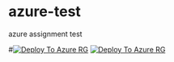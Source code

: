 # azure-test
azure assignment test



#[![Deploy To Azure RG](https://aka.ms/deploytoazurebutton)](https://portal.azure.com/#create/Microsoft.Template/uri/https%3A%2F%2Fraw.githubusercontent.com%2FGeitRavi%2Fazure-test%2Fmain%2Fsrc%2Frg%2Fmain-rg.json)
[![Deploy To Azure RG](https://aka.ms/deploytoazurebutton)](https://portal.azure.com/#create/Microsoft.Template/uri/https%3A%2F%2Fgithub.com%2FGeitRavi%2Fazure-test%2Freleases%2Ftag%2Flatest%2Fmain-rg.json)

